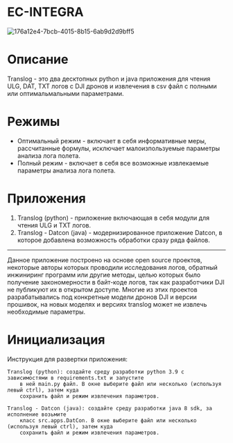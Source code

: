 # EC-INTEGRA
![176a12e4-7bcb-4015-8b15-6ab9d2d9bff5](https://user-images.githubusercontent.com/116355531/197352404-b671d918-d486-4294-8f3e-b852f25443e4.jpg)

# Описание
Translog - это два десктопных python и java приложения для чтения ULG, DAT, TXT логов с DJI дронов и извлечения в csv
файл с полными или оптимальмальными параметрами.
# Режимы
- Оптимальный режим - включает в себя информативные меры, рассчитанные формулы, исключает малоизпользуемые 
параметры анализа лога полета.
- Полный режим - включает в себя все возможные извлекаемые параметры анализа лога полета.
# Приложения
1. Translog (python) - приложение включающая в себя модули для чтения ULG и TXT логов.  
2. Translog - Datcon (java) - модернизированное приложение Datcon, в которое добавлена возможность
обработки сразу ряда файлов.  
***
Данное приложение построено на основе open source проектов, некоторые авторы которых проводили 
исследования логов, обратный инжиниринг программ или другие методы, целью которых было получение 
закономерности в байт-коде логов, так как разработчики DJI не публикуют их в открытом доступе.
Многие из этих проектов разрабатывались под конкретные модели дронов DJI и версии прошивок, на новых
моделях и версиях translog может не извлечь необходимые параметры.
# Инициализация
Инструкция для развертки приложения:

    Translog (python): создайте среду разработки python 3.9 с зависимостями в requirements.txt и запустите
        в ней main.py файл. В окне выберите файл или несколько (используя левый ctrl), затем куда 
        сохранить файл и режим извлечения параметров.
        
    Translog - Datcon (java): создайте среду разработки java 8 sdk, за исполнение возьмите 
        класс src.apps.DatCon. В окне выберите файл или несколько (используя левый ctrl), затем куда 
        сохранить файл и режим извлечения параметров.    
